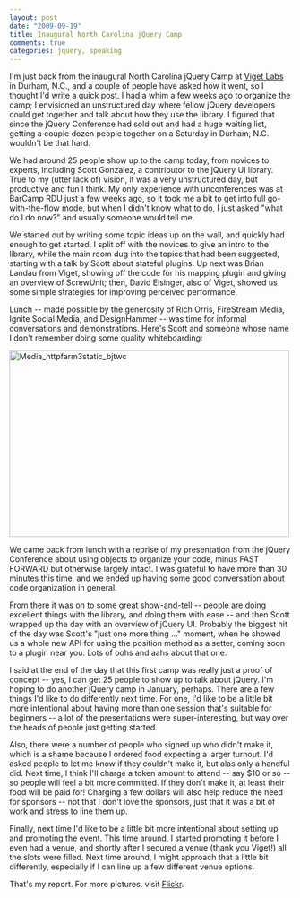 ```yaml
--- 
layout: post
date: "2009-09-19"
title: Inaugural North Carolina jQuery Camp
comments: true
categories: jquery, speaking
---
```


I'm just back from the inaugural North Carolina jQuery Camp at <a href="http://www.viget.com">Viget Labs</a> in Durham, N.C., and a couple of people have asked how it went, so I thought I'd write a quick post. I had a whim a few weeks ago to organize the camp; I envisioned an unstructured day where fellow jQuery developers could get together and talk about how they use the library. I figured that since the jQuery Conference had sold out and had a huge waiting list, getting a couple dozen people together on a Saturday in Durham, N.C. wouldn't be that hard.

We had around 25 people show up to the camp today, from novices to experts, including Scott Gonzalez, a contributor to the jQuery UI library. True to my (utter lack of) vision, it was a very unstructured day, but productive and fun I think. My only experience with unconferences was at BarCamp RDU just a few weeks ago, so it took me a bit to get into full go-with-the-flow mode, but when I didn't know what to do, I just asked "what do I do now?" and usually someone would tell me.

We started out by writing some topic ideas up on the wall, and quickly had enough to get started. I split off with the novices to give an intro to the library, while the main room dug into the topics that had been suggested, starting with a talk by Scott about stateful plugins. Up next was Brian Landau from Viget, showing off the code for his mapping plugin and giving an overview of ScrewUnit; then, David Eisinger, also of Viget, showed us some simple strategies for improving perceived performance.

Lunch -- made possible by the generosity of Rich Orris, FireStream Media, Ignite Social Media, and DesignHammer -- was time for informal conversations and demonstrations. Here's Scott and someone whose name I don't remember doing some quality whiteboarding:

<div class='p_embed p_image_embed'>
<img alt="Media_httpfarm3static_bjtwc" height="333" src="http://getfile3.posterous.com/getfile/files.posterous.com/import-vejw/tdlezEdCedqyrontDHsHFjxtjJkAaCpctfsJlbCJAcHbaGJGqyEEeFwgspop/media_httpfarm3static_bjtwC.jpg.scaled500.jpg" width="500" />
</div>


We came back from lunch with a reprise of my presentation from the jQuery Conference about using objects to organize your code, minus FAST FORWARD but otherwise largely intact. I was grateful to have more than 30 minutes this time, and we ended up having some good conversation about code organization in general.

From there it was on to some great show-and-tell -- people are doing excellent things with the library, and doing them with ease -- and then Scott wrapped up the day with an overview of jQuery UI. Probably the biggest hit of the day was Scott's "just one more thing ..." moment, when he showed us a whole new API for using the position method as a setter, coming soon to a plugin near you. Lots of oohs and aahs about that one.

I said at the end of the day that this first camp was really just a proof of concept -- yes, I can get 25 people to show up to talk about jQuery. I'm hoping to do another jQuery camp in January, perhaps. There are a few things I'd like to do differently next time. For one, I'd like to be a little bit more intentional about having more than one session that's suitable for beginners -- a lot of the presentations were super-interesting, but way over the heads of people just getting started.

Also, there were a number of people who signed up who didn't make it, which is a shame because I ordered food expecting a larger turnout. I'd asked people to let me know if they couldn't make it, but alas only a handful did. Next time, I think I'll charge a token amount to attend -- say $10 or so -- so people will feel a bit more committed. If they don't make it, at least their food will be paid for! Charging a few dollars will also help reduce the need for sponsors -- not that I don't love the sponsors, just that it was a bit of work and stress to line them up.

Finally, next time I'd like to be a little bit more intentional about setting up and promoting the event. This time around, I started promoting it before I even had a venue, and shortly after I secured a venue (thank you Viget!) all the slots were filled. Next time around, I might approach that a little bit differently, especially if I can line up a few different venue options.

That's my report. For more pictures, visit <a href="http://www.flickr.com/photos/rdmey/tags/ncjquerycamp/">Flickr</a>.